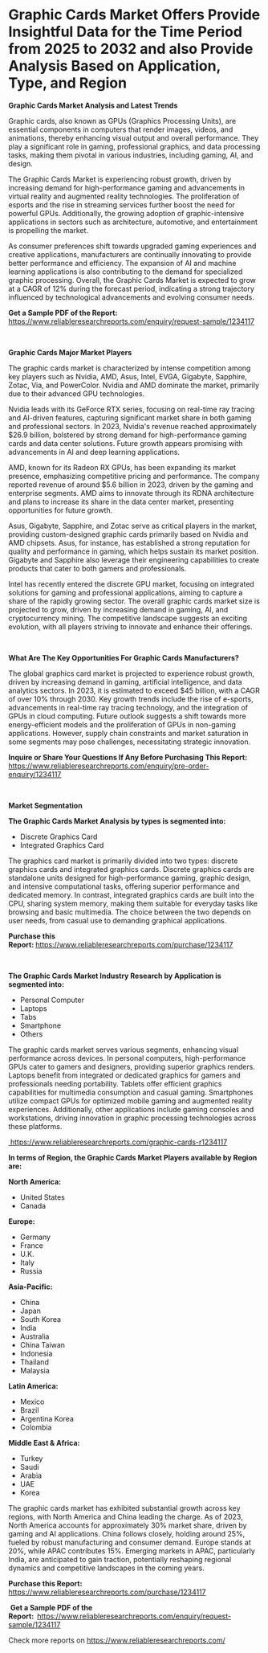 <p><h1>Graphic Cards Market Offers Provide Insightful Data for the Time Period from 2025 to 2032 and also Provide Analysis Based on Application, Type, and Region</h1></p><p><strong>Graphic Cards Market Analysis and Latest Trends</strong></p>
<p><p>Graphic cards, also known as GPUs (Graphics Processing Units), are essential components in computers that render images, videos, and animations, thereby enhancing visual output and overall performance. They play a significant role in gaming, professional graphics, and data processing tasks, making them pivotal in various industries, including gaming, AI, and design.</p><p>The Graphic Cards Market is experiencing robust growth, driven by increasing demand for high-performance gaming and advancements in virtual reality and augmented reality technologies. The proliferation of esports and the rise in streaming services further boost the need for powerful GPUs. Additionally, the growing adoption of graphic-intensive applications in sectors such as architecture, automotive, and entertainment is propelling the market.</p><p>As consumer preferences shift towards upgraded gaming experiences and creative applications, manufacturers are continually innovating to provide better performance and efficiency. The expansion of AI and machine learning applications is also contributing to the demand for specialized graphic processing. Overall, the Graphic Cards Market is expected to grow at a CAGR of 12% during the forecast period, indicating a strong trajectory influenced by technological advancements and evolving consumer needs.</p></p>
<p><strong>Get a Sample PDF of the Report:&nbsp;</strong> <a href="https://www.reliableresearchreports.com/enquiry/request-sample/1234117?utm_campaign=2290&utm_medium=2&utm_source=Github&utm_content=ia&utm_term=06042025&utm_id=graphic-cards">https://www.reliableresearchreports.com/enquiry/request-sample/1234117</a></p>
<p>&nbsp;</p>
<p><strong>Graphic Cards Major Market Players</strong></p>
<p><p>The graphic cards market is characterized by intense competition among key players such as Nvidia, AMD, Asus, Intel, EVGA, Gigabyte, Sapphire, Zotac, Via, and PowerColor. Nvidia and AMD dominate the market, primarily due to their advanced GPU technologies. </p><p>Nvidia leads with its GeForce RTX series, focusing on real-time ray tracing and AI-driven features, capturing significant market share in both gaming and professional sectors. In 2023, Nvidia's revenue reached approximately $26.9 billion, bolstered by strong demand for high-performance gaming cards and data center solutions. Future growth appears promising with advancements in AI and deep learning applications.</p><p>AMD, known for its Radeon RX GPUs, has been expanding its market presence, emphasizing competitive pricing and performance. The company reported revenue of around $5.6 billion in 2023, driven by the gaming and enterprise segments. AMD aims to innovate through its RDNA architecture and plans to increase its share in the data center market, presenting opportunities for future growth.</p><p>Asus, Gigabyte, Sapphire, and Zotac serve as critical players in the market, providing custom-designed graphic cards primarily based on Nvidia and AMD chipsets. Asus, for instance, has established a strong reputation for quality and performance in gaming, which helps sustain its market position. Gigabyte and Sapphire also leverage their engineering capabilities to create products that cater to both gamers and professionals.</p><p>Intel has recently entered the discrete GPU market, focusing on integrated solutions for gaming and professional applications, aiming to capture a share of the rapidly growing sector. The overall graphic cards market size is projected to grow, driven by increasing demand in gaming, AI, and cryptocurrency mining. The competitive landscape suggests an exciting evolution, with all players striving to innovate and enhance their offerings.</p></p>
<p>&nbsp;</p>
<p><strong>What Are The Key Opportunities For Graphic Cards Manufacturers?</strong></p>
<p><p>The global graphics card market is projected to experience robust growth, driven by increasing demand in gaming, artificial intelligence, and data analytics sectors. In 2023, it is estimated to exceed $45 billion, with a CAGR of over 10% through 2030. Key growth trends include the rise of e-sports, advancements in real-time ray tracing technology, and the integration of GPUs in cloud computing. Future outlook suggests a shift towards more energy-efficient models and the proliferation of GPUs in non-gaming applications. However, supply chain constraints and market saturation in some segments may pose challenges, necessitating strategic innovation.</p></p>
<p><strong>Inquire or Share Your Questions If Any Before Purchasing This Report:</strong> <a href="https://www.reliableresearchreports.com/enquiry/pre-order-enquiry/1234117?utm_campaign=2290&utm_medium=2&utm_source=Github&utm_content=ia&utm_term=06042025&utm_id=graphic-cards">https://www.reliableresearchreports.com/enquiry/pre-order-enquiry/1234117</a></p>
<p>&nbsp;</p>
<p><strong>Market Segmentation</strong></p>
<p><strong>The Graphic Cards Market Analysis by types is segmented into:</strong></p>
<p><ul><li>Discrete Graphics Card</li><li>Integrated Graphics Card</li></ul></p>
<p><p>The graphics card market is primarily divided into two types: discrete graphics cards and integrated graphics cards. Discrete graphics cards are standalone units designed for high-performance gaming, graphic design, and intensive computational tasks, offering superior performance and dedicated memory. In contrast, integrated graphics cards are built into the CPU, sharing system memory, making them suitable for everyday tasks like browsing and basic multimedia. The choice between the two depends on user needs, from casual use to demanding graphical applications.</p></p>
<p><strong>Purchase this Report:&nbsp;</strong><a href="https://www.reliableresearchreports.com/purchase/1234117?utm_campaign=2290&utm_medium=2&utm_source=Github&utm_content=ia&utm_term=06042025&utm_id=graphic-cards">https://www.reliableresearchreports.com/purchase/1234117</a></p>
<p>&nbsp;</p>
<p><strong>The Graphic Cards Market Industry Research by Application is segmented into:</strong></p>
<p><ul><li>Personal Computer</li><li>Laptops</li><li>Tabs</li><li>Smartphone</li><li>Others</li></ul></p>
<p><p>The graphic cards market serves various segments, enhancing visual performance across devices. In personal computers, high-performance GPUs cater to gamers and designers, providing superior graphics renders. Laptops benefit from integrated or dedicated graphics for gamers and professionals needing portability. Tablets offer efficient graphics capabilities for multimedia consumption and casual gaming. Smartphones utilize compact GPUs for optimized mobile gaming and augmented reality experiences. Additionally, other applications include gaming consoles and workstations, driving innovation in graphic processing technologies across these platforms.</p></p>
<p><a href="https://www.reliableresearchreports.com/graphic-cards-r1234117?utm_campaign=2290&utm_medium=2&utm_source=Github&utm_content=ia&utm_term=06042025&utm_id=graphic-cards">&nbsp;https://www.reliableresearchreports.com/graphic-cards-r1234117</a></p>
<p><strong>In terms of Region, the Graphic Cards Market Players available by Region are:</strong></p>
<p>
    <p> <strong> North America: </strong>
        <ul>
            <li>United States</li>
            <li>Canada</li>
        </ul>
        </p> 
    <p> <strong> Europe: </strong>
        <ul>
            <li>Germany</li>
            <li>France</li>
            <li>U.K.</li>
            <li>Italy</li>
            <li>Russia</li>
        </ul>
        </p> 
    <p> <strong> Asia-Pacific: </strong>
        <ul>
            <li>China</li>
            <li>Japan</li>
            <li>South Korea</li>
            <li>India</li>
            <li>Australia</li>
            <li>China Taiwan</li>
            <li>Indonesia</li>
            <li>Thailand</li>
            <li>Malaysia</li>
        </ul>
        </p> 
    <p> <strong> Latin America: </strong>
        <ul>
            <li>Mexico</li>
            <li>Brazil</li>
            <li>Argentina Korea</li>
            <li>Colombia</li>
        </ul>
        </p> 
    <p> <strong> Middle East & Africa: </strong>
        <ul>
            <li>Turkey</li>
            <li>Saudi</li>
            <li>Arabia</li>
            <li>UAE</li>
            <li>Korea</li>
        </ul>
    </p>
    </p>
<p><p>The graphic cards market has exhibited substantial growth across key regions, with North America and China leading the charge. As of 2023, North America accounts for approximately 30% market share, driven by gaming and AI applications. China follows closely, holding around 25%, fueled by robust manufacturing and consumer demand. Europe stands at 20%, while APAC contributes 15%. Emerging markets in APAC, particularly India, are anticipated to gain traction, potentially reshaping regional dynamics and competitive landscapes in the coming years.</p></p>
<p><strong>Purchase this Report: </strong><a href="https://www.reliableresearchreports.com/purchase/1234117?utm_campaign=2290&utm_medium=2&utm_source=Github&utm_content=ia&utm_term=06042025&utm_id=graphic-cards">https://www.reliableresearchreports.com/purchase/1234117</a></p>
<p>&nbsp;<strong>Get a Sample PDF of the Report:&nbsp;&nbsp;</strong><a href="https://www.reliableresearchreports.com/enquiry/request-sample/1234117?utm_campaign=2290&utm_medium=2&utm_source=Github&utm_content=ia&utm_term=06042025&utm_id=graphic-cards">https://www.reliableresearchreports.com/enquiry/request-sample/1234117</a></p>
<p><strong></strong></p>
<p>Check more reports on <a href="https://www.reliableresearchreports.com/?utm_campaign=2290&utm_medium=2&utm_source=Github&utm_content=ia&utm_term=06042025&utm_id=graphic-cards">https://www.reliableresearchreports.com/</a></p>